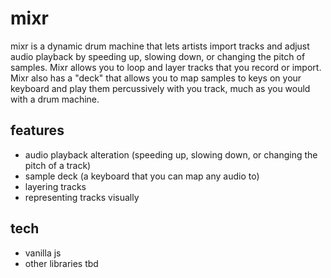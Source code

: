 # mixr

mixr is a dynamic drum machine that lets artists import tracks and adjust audio playback by speeding up, slowing down, or changing the pitch of samples. Mixr allows you to loop and layer tracks that you record or import. Mixr also has a "deck" that allows you to map samples to keys on your keyboard and play them percussively with you track, much as you would with a drum machine.

## features

- audio playback alteration (speeding up, slowing down, or changing the pitch of a track)
- sample deck (a keyboard that you can map any audio to)
- layering tracks
- representing tracks visually

## tech

- vanilla js
- other libraries tbd

